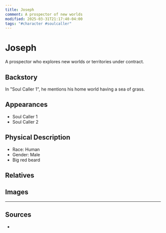 ```yaml
---
title: Joseph
comment: A prospector of new worlds
modified: 2025-03-31T21:17:40-04:00
tags: "#character #soulcaller"
---
```

# Joseph

A prospector who explores new worlds or territories under contract.

## Backstory

In "Soul Caller 1", he mentions his home world having a sea of grass.

## Appearances

- Soul Caller 1
- Soul Caller 2

## Physical Description

- Race: Human
- Gender: Male
- Big red beard

## Relatives

## Images

---
## Sources
- 